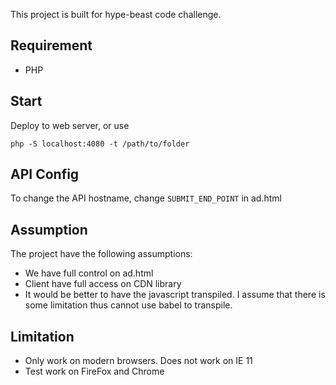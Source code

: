 This project is built for hype-beast code challenge.

## Requirement

- PHP

## Start

Deploy to web server, or use

`php -S localhost:4080 -t /path/to/folder`

## API Config

To change the API hostname, change `SUBMIT_END_POINT` in ad.html

## Assumption

The project have the following assumptions:

- We have full control on ad.html
- Client have full access on CDN library
- It would be better to have the javascript transpiled. I assume that there is some limitation thus cannot use babel to transpile.

## Limitation

- Only work on modern browsers. Does not work on IE 11
- Test work on FireFox and Chrome 